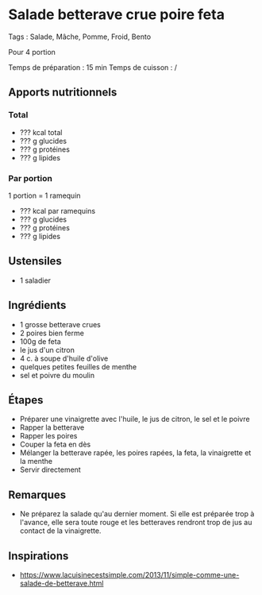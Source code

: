 # Salade betterave crue poire feta

Tags : Salade, Mâche, Pomme, Froid, Bento

Pour 4 portion

Temps de préparation : 15 min
Temps de cuisson : /

## Apports nutritionnels

### Total

* ??? kcal total
* ??? g glucides
* ??? g protéines
* ??? g lipides

### Par portion

1 portion = 1 ramequin

* ??? kcal par ramequins
* ??? g glucides
* ??? g protéines
* ??? g lipides

## Ustensiles

* 1 saladier

## Ingrédients

* 1 grosse betterave crues
* 2 poires bien ferme
* 100g de feta
* le jus d'un citron
* 4 c. à soupe d'huile d'olive
* quelques petites feuilles de menthe
* sel et poivre du moulin

## Étapes

* Préparer une vinaigrette avec l'huile, le jus de citron, le sel et le poivre
* Rapper la betterave
* Rapper les poires
* Couper la feta en dès
* Mélanger la betterave rapée, les poires rapées, la feta, la vinaigrette et la menthe
* Servir directement

## Remarques

* Ne préparez la salade qu'au dernier moment. Si elle est préparée trop à l'avance, elle sera toute rouge et les betteraves rendront trop de jus au contact de la vinaigrette.

## Inspirations

* https://www.lacuisinecestsimple.com/2013/11/simple-comme-une-salade-de-betterave.html